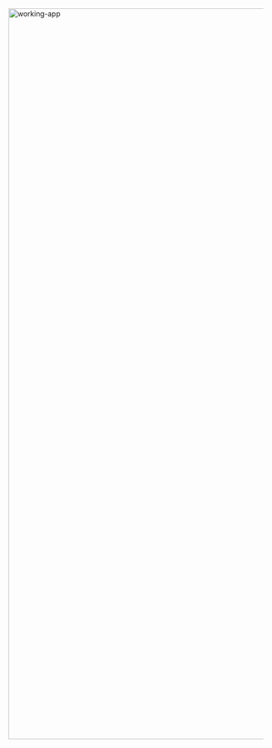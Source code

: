 

<img width="1440" alt="working-app" src="https://user-images.githubusercontent.com/116156151/206691902-5acfb4e7-8ddc-487f-8ad2-d3b6174c767a.png">
